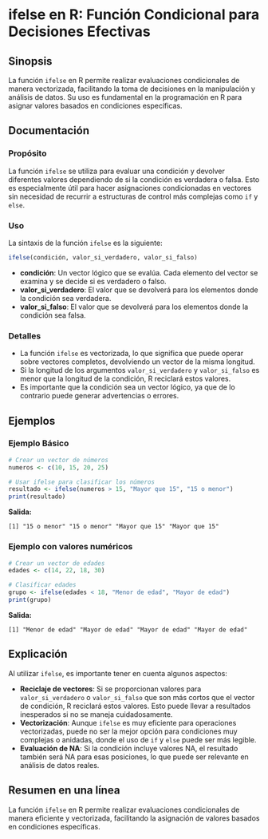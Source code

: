<!--
Meta Description: # ifelse en R: Función Condicional para Decisiones Efectivas ## Sinopsis La función `ifelse` en R permite realizar evaluaciones condicionales de maner...
Meta Keywords: que, ifelse, para, condición, valores
-->

# ifelse en R: Función Condicional para Decisiones Efectivas

## Sinopsis
La función `ifelse` en R permite realizar evaluaciones condicionales de manera vectorizada, facilitando la toma de decisiones en la manipulación y análisis de datos. Su uso es fundamental en la programación en R para asignar valores basados en condiciones específicas.

## Documentación
### Propósito
La función `ifelse` se utiliza para evaluar una condición y devolver diferentes valores dependiendo de si la condición es verdadera o falsa. Esto es especialmente útil para hacer asignaciones condicionadas en vectores sin necesidad de recurrir a estructuras de control más complejas como `if` y `else`.

### Uso
La sintaxis de la función `ifelse` es la siguiente:

```R
ifelse(condición, valor_si_verdadero, valor_si_falso)
```

- **condición**: Un vector lógico que se evalúa. Cada elemento del vector se examina y se decide si es verdadero o falso.
- **valor_si_verdadero**: El valor que se devolverá para los elementos donde la condición sea verdadera.
- **valor_si_falso**: El valor que se devolverá para los elementos donde la condición sea falsa.

### Detalles
- La función `ifelse` es vectorizada, lo que significa que puede operar sobre vectores completos, devolviendo un vector de la misma longitud.
- Si la longitud de los argumentos `valor_si_verdadero` y `valor_si_falso` es menor que la longitud de la condición, R reciclará estos valores.
- Es importante que la condición sea un vector lógico, ya que de lo contrario puede generar advertencias o errores.

## Ejemplos
### Ejemplo Básico
```R
# Crear un vector de números
numeros <- c(10, 15, 20, 25)

# Usar ifelse para clasificar los números
resultado <- ifelse(numeros > 15, "Mayor que 15", "15 o menor")
print(resultado)
```
**Salida:**
```
[1] "15 o menor" "15 o menor" "Mayor que 15" "Mayor que 15"
```

### Ejemplo con valores numéricos
```R
# Crear un vector de edades
edades <- c(14, 22, 18, 30)

# Clasificar edades
grupo <- ifelse(edades < 18, "Menor de edad", "Mayor de edad")
print(grupo)
```
**Salida:**
```
[1] "Menor de edad" "Mayor de edad" "Mayor de edad" "Mayor de edad"
```

## Explicación
Al utilizar `ifelse`, es importante tener en cuenta algunos aspectos:
- **Reciclaje de vectores**: Si se proporcionan valores para `valor_si_verdadero` o `valor_si_falso` que son más cortos que el vector de condición, R reciclará estos valores. Esto puede llevar a resultados inesperados si no se maneja cuidadosamente.
- **Vectorización**: Aunque `ifelse` es muy eficiente para operaciones vectorizadas, puede no ser la mejor opción para condiciones muy complejas o anidadas, donde el uso de `if` y `else` puede ser más legible.
- **Evaluación de NA**: Si la condición incluye valores NA, el resultado también será NA para esas posiciones, lo que puede ser relevante en análisis de datos reales.

## Resumen en una línea
La función `ifelse` en R permite realizar evaluaciones condicionales de manera eficiente y vectorizada, facilitando la asignación de valores basados en condiciones específicas.